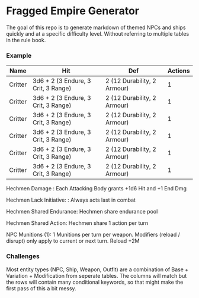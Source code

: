 # Fragged Empire Generator

The goal of this repo is to generate markdown of themed NPCs and ships quickly and at a specific difficulty level.
Without referring to multiple tables in the rule book.

### Example

| Name | Hit | Def | Actions |
| ---- | --- | --- | ------- |
| Critter | 3d6 + 2 (3 Endure, 3 Crit, 3 Range) | 2 (12 Durability, 2 Armour) | 1 |
| Critter | 3d6 + 2 (3 Endure, 3 Crit, 3 Range) | 2 (12 Durability, 2 Armour) | 1 |
| Critter | 3d6 + 2 (3 Endure, 3 Crit, 3 Range) | 2 (12 Durability, 2 Armour) | 1 |
| Critter | 3d6 + 2 (3 Endure, 3 Crit, 3 Range) | 2 (12 Durability, 2 Armour) | 1 |
| Critter | 3d6 + 2 (3 Endure, 3 Crit, 3 Range) | 2 (12 Durability, 2 Armour) | 1 |
| Critter | 3d6 + 2 (3 Endure, 3 Crit, 3 Range) | 2 (12 Durability, 2 Armour) | 1 |

Hechmen Damage
: Each Attacking Body grants +1d6 Hit and +1 End Dmg

Hechmen Lack Initiative:
: Always acts last in combat

Hechmen Shared Endurance:
        Hechmen share endurance pool

Hechmen Shared Action:
        Hechmen share 1 action per turn
        
NPC Munitions (1):
        1 Munitions per turn per weapon.
        Modifiers (reload / disrupt) only apply to current or next turn.
        Reload +2M

### Challenges

Most entity types (NPC, Ship, Weapon, Outfit) are a combination of Base + Variation + Modification from seperate tables.
The columns will match but the rows will contain many conditional keywords, so that might make the first pass of this a bit messy.
